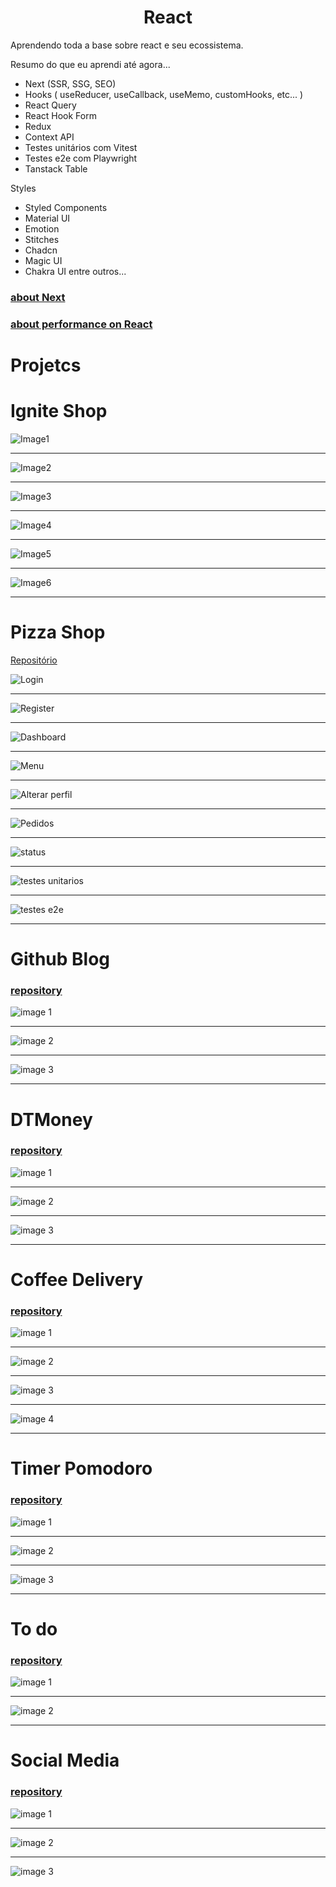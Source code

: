<h1 align='center'>React</h1>

Aprendendo toda a base sobre react e seu ecossistema.

Resumo do que eu aprendi até agora...

- Next (SSR, SSG, SEO)
- Hooks ( useReducer, useCallback, useMemo, customHooks, etc... )
- React Query
- React Hook Form
- Redux
- Context API
- Testes unitários com Vitest
- Testes e2e com Playwright
- Tanstack Table

Styles
- Styled Components
- Material UI
- Emotion
- Stitches
- Chadcn
- Magic UI
- Chakra UI
entre outros...

### [about Next](https://github.com/FelipePinheiroRegina/class-reactjs/blob/main/04-ignite-shop/README.md)
### [about performance on React](https://github.com/FelipePinheiroRegina/class-reactjs/blob/main/dt-money/README.md)

# Projetcs

# Ignite Shop

![Image1](https://github.com/FelipePinheiroRegina/class-reactjs/blob/main/04-ignite-shop/src/assets/images-example/corousel.png)
<hr>

![Image2](https://github.com/FelipePinheiroRegina/class-reactjs/blob/main/04-ignite-shop/src/assets/images-example/shop.png)
<hr>

![Image3](https://github.com/FelipePinheiroRegina/class-reactjs/blob/main/04-ignite-shop/src/assets/images-example/details.png)
<hr>

![Image4](https://github.com/FelipePinheiroRegina/class-reactjs/blob/main/04-ignite-shop/src/assets/images-example/corousel.png)
<hr>

![Image5](https://github.com/FelipePinheiroRegina/class-reactjs/blob/main/04-ignite-shop/src/assets/images-example/stripe.png)
<hr>

![Image6](https://github.com/FelipePinheiroRegina/class-reactjs/blob/main/04-ignite-shop/src/assets/images-example/success.png)
<hr>


# Pizza Shop

[Repositório](https://github.com/FelipePinheiroRegina/class-reactjs/tree/main/pizza-shop)

![Login](./assets/login.png)
<hr>

![Register](./assets/register.png)
<hr>

![Dashboard](./assets/dashboard.png)
<hr>

![Menu](./assets/menu.png)
<hr>

![Alterar perfil](./assets/alter-profile.png)
<hr>

![Pedidos](./assets/orders.png)
<hr>

![status](./assets/status.png)
<hr>

![testes unitarios](./assets/unit.png)
<hr>

![testes e2e](./assets/e2e.png)
<hr>

# Github Blog

### [repository](https://github.com/FelipePinheiroRegina/class-reactjs/tree/main/github-blog)

![image 1](./assets/github1.png)
<hr>

![image 2](./assets/github2.png)
<hr>

![image 3](./assets/github3.png)
<hr>

# DTMoney

### [repository](https://github.com/FelipePinheiroRegina/class-reactjs/tree/main/dt-money)

![image 1](./assets/dtmoney.png)
<hr>

![image 2](./assets/dtmoney2.png)
<hr>

![image 3](./assets/dtmoney3.png)
<hr>


# Coffee Delivery

### [repository](https://github.com/FelipePinheiroRegina/class-reactjs/tree/main/coffee-delivery)

![image 1](./assets/coffee1.png)
<hr>

![image 2](./assets/coffee2.png)
<hr>

![image 3](./assets/coffee3.png)
<hr>

![image 4](./assets/coffee3.png)
<hr>


# Timer Pomodoro

### [repository](https://github.com/FelipePinheiroRegina/class-reactjs/tree/main/timer-ts)

![image 1](./assets/timer1.png)
<hr>

![image 2](./assets/timer2.png)
<hr>

![image 3](./assets/timer3.png)
<hr>

# To do

### [repository](https://github.com/FelipePinheiroRegina/class-reactjs/tree/main/01-react-practice/src)

![image 1](./assets/todo-1.png)
<hr>

![image 2](./assets/todo-2.png)
<hr>

# Social Media

### [repository](https://github.com/FelipePinheiroRegina/class-reactjs/tree/main/01-react-ts)

![image 1](./assets/social-media.png)
<hr>

![image 2](./assets/social-media2.png)
<hr>

![image 3](./assets/social-media3.png)

